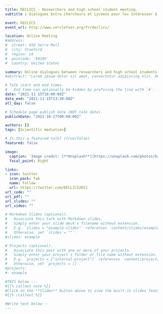 ```yaml
---
title: DECLICS - Researchers and high school student meeting.
subtitle : Dialogues Entre Chercheurs et Lycéens pour les Intéresser à la Construction des Savoirs

event: DECLICS
event_url: http://www.cerclefser.org/fr/declics/

location: Online Meeting
#address:
#  street: 450 Serra Mall
#  city: Stanford
#  region: CA
#  postcode: '94305'
#  country: United States

summary: Online dialogues between researchers and high school students to interest them in the construction of knowledge 
#abstract: "Lorem ipsum dolor sit amet, consectetur adipiscing elit. Duis posuere tellusac convallis placerat. Proin tincidunt magna sed ex sollicitudin condimentum. Sed ac faucibus dolor, scelerisque sollicitudin nisi. Cras purus urna, suscipit quis sapien eu, pulvinar tempor diam."

# Talk start and end times.
#   End time can optionally be hidden by prefixing the line with `#`.
date: "2021-11-15T10:00:00Z"
date_end: "2021-11-15T13:30:00Z"
all_day: false

# Schedule page publish date (NOT talk date).
publishDate: "2021-10-27T00:00:00Z"

authors: []
tags: [Scientific mediation]

# Is this a featured talk? (true/false)
featured: false

image:
  caption: 'Image credit: [**Unsplash**](https://unsplash.com/photos/bzdhc5b3Bxs)'
  focal_point: Right

links:
- icon: twitter
  icon_pack: fab
  name: Follow
  url: https://twitter.com/DECLICS2021
url_code: ""
url_pdf: ""
url_slides: ""
url_video: ""

# Markdown Slides (optional).
#   Associate this talk with Markdown slides.
#   Simply enter your slide deck's filename without extension.
#   E.g. `slides = "example-slides"` references `content/slides/example-slides.md`.
#   Otherwise, set `slides = ""`.
#slides: example

# Projects (optional).
#   Associate this post with one or more of your projects.
#   Simply enter your project's folder or file name without extension.
#   E.g. `projects = ["internal-project"]` references `content/project/deep-learning/index.md`.
#   Otherwise, set `projects = []`.
#projects:
#- example

#THIS below ---
#{{% callout note %}}
#Click on the **Slides** button above to view the built-in slides feature.
#{{% /callout %}}

#Write text below---
---
```


